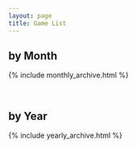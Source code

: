 ```yaml
---
layout: page
title: Game List
---
```

## by Month
{% include monthly_archive.html %}

<br/>

## by Year
{% include yearly_archive.html %}
